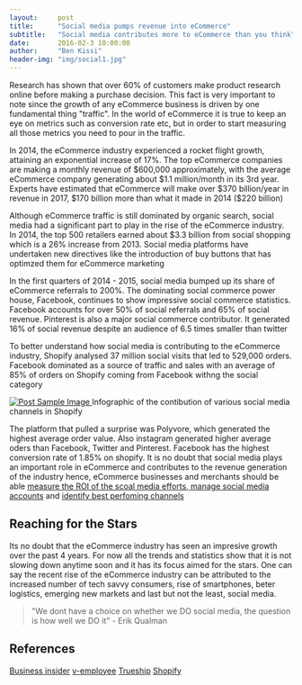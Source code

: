 ```yaml
---
layout:     post
title:      "Social media pumps revenue into eCommerce"
subtitle:   "Social media contributes more to eCommerce than you think"
date:       2016-02-3 10:00:00
author:     "Ben Kissi"
header-img: "img/social1.jpg"
---
```


<p>Research has shown that over 60% of customers make product research online before making a purchase decision. This fact is very important to note since the growth of any eCommerce business is driven by one fundamental thing "traffic". In the world of eCommerce it is true to keep an eye on metrics such as conversion rate etc, but in order to start measuring all those metrics you need to pour in the traffic.</p>

<p>In 2014, the eCommerce industry experienced a rocket flight growth, attaining an exponential increase of 17%. The top eCommerce companies are making a monthly revenue of $600,000 approximately, with the average eCommerce company generating about $1.1 million/month in its 3rd year. Experts have estimated that eCommerce will make over $370 billion/year in revenue in 2017, $170 billion more than what it made in 2014 ($220 billion)</p>

<p>Although eCommerce traffic is still dominated by organic search, social media had a significant part to play in the rise of the eCommerce industry. In 2014, the top 500 retailers earned about $3.3 billion from social shopping which is a 26% increase from 2013. Social media platforms have undertaken new directives like the introduction of buy buttons that has optimzed them for eCommerce marketing </p>

<p>In the first quarters of 2014 - 2015, social media bumped up its share of eCommerce referrals to 200%. The dominating social commerce power house, Facebook, continues to show impressive social commerce statistics. Facebook accounts for over 50% of social referrals and 65% of social revenue. Pinterest is also a major social commerce contributor. It generated 16% of social revenue despite an audience of 6.5 times smaller than twitter</p>

<p>To better understand how social media is contributing to the eCommerce industry, Shopify analysed 37 million social visits that led to 529,000 orders. Facebook dominated as a source of traffic and sales with an average of 85% of orders on Shopify coming from Facebook withng the social category</p>
<a target="blank" href="https://www.shopify.com/infographics/social-commerce">
    <img src="{{ site.baseurl }}/img/social.png" alt="Post Sample Image">
</a>
<span class="caption text-muted">Infographic of the contibution of various social media channels in Shopify</span>

<p>The platform that pulled a surprise was Polyvore, which generated the highest average order value. Also instagram generated higher average oders than Facebook, Twitter and Pinterest.
Facebook has the highest conversion rate of 1.85% on shopify. It is no doubt that social media plays an important role in eCommerce and contributes to the revenue generation of the industry hence, eCommerce businesses and merchants should be able  <a target="blank" href="http://cocktailinsights.com/">measure the ROI of the scoal media efforts</a>,<a href="http://cocktailinsights.com/"> manage social media accounts</a> and <a href="http://cocktailinsights.com/">identify best perfoming channels</a> </p>

<h2 class="section-heading">Reaching for the Stars</h2>

<p>Its no doubt that the eCommerce industry has seen an impresive growth over the past 4 years. For now all the trends and statistics show that it is not slowing down anytime soon and it has its focus aimed for the stars.
One can say the recent rise of the eCommerce industry can be attributed to the increased number of tech savvy consumers, rise of smartphones, beter logistics, emerging new markets and last but not the least, social media.</p>

<blockquote>"We dont have a choice on whether we DO social media, the question is how well we DO it" - Erik Qualman</blockquote>

<h2 class="section-heading">References</h2>

<a href="http://www.businessinsider.com/social-commerce-2015-report-2015-6">Business insider</a>
<a href="http://www.vemployee.com/staging_old/blog/e-commerce-statistics-that-will-blow-your-mind/">v-employee</a>
<a href="http://www.trueship.com/blog/2015/01/06/powerful-social-media-ecommerce-statistics-that-will-make-you-rethink-e-retailing-altogether/">Trueship</a>
<a href="https://www.shopify.com/infographics/social-commerce">Shopify</a>
